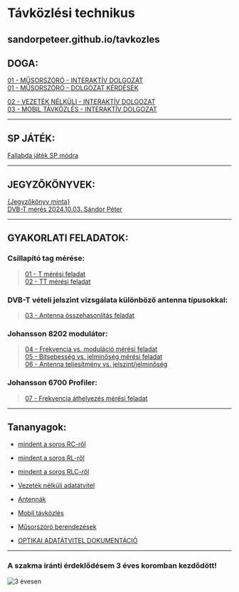# Távközlési technikus  

sandorpeteer.github.io/tavkozles
---   

## DOGA:
[01 - MŰSORSZÓRÓ - INTERAKTÍV DOLGOZAT](https://sandorpeteer.github.io/tavkozles/musorszoro)   
[01 - MŰSORSZÓRÓ - DOLGOZAT KÉRDÉSEK](https://sandorpeteer.github.io/tavkozles/musorszoro_kerdesek)    

[02 - VEZETÉK NÉLKÜLI - INTERAKTÍV DOLGOZAT](https://sandorpeteer.github.io/tavkozles/vezeteknelkul)   
[03 - MOBIL TÁVKÖZLÉS - INTERAKTÍV DOLGOZAT](https://sandorpeteer.github.io/tavkozles/mobil)   

---

## SP JÁTÉK: 
[Fallabda játék SP módra](https://sandorpeteer.github.io/tavkozles/game)  

---

## JEGYZŐKÖNYVEK:   
[{Jegyzőkönyv minta}](https://sandorpeteer.github.io/tavkozles/Johansson_8202_modulator/jegyzokonyv_minta)   
[DVB-T mérés 2024.10.03. Sándor Péter](https://sandorpeteer.github.io/tavkozles/DVB-T_meres_SP)   

---  
## GYAKORLATI FELADATOK:   

### Csillapító tag mérése:   
> [01 - T mérési feladat](https://sandorpeteer.github.io/tavkozles/RLC/T)   
> [02 - TT mérési feladat](https://sandorpeteer.github.io/tavkozles/RLC/PI)   

### DVB-T vételi jelszint vizsgálata különböző antenna típusokkal:   
> [03 - Antenna összehasonlítás feladat](https://sandorpeteer.github.io/tavkozles/antennak/feladat)   

### Johansson 8202 modulátor:   
> [04 - Frekvencia vs. moduláció mérési feladat](https://sandorpeteer.github.io/tavkozles/Johansson_8202_modulator/feladat)   
> [05 - Bitsebesség vs. jelminőség mérési feladat](https://sandorpeteer.github.io/tavkozles/Johansson_8202_modulator/feladat2)   
> [06 - Antenna teljesítmény vs. jelszint/jelminőség](https://sandorpeteer.github.io/tavkozles/Johansson_8202_modulator/feladat3)      

### Johansson 6700 Profiler:
> [07 - Frekvencia áthelyezés mérési feladat](https://sandorpeteer.github.io/tavkozles/Johansson_6700_Profiler/feladat1)   

---   

## Tananyagok:

- [mindent a soros RC-ről](https://sandorpeteer.github.io/tavkozles/soros_rc.pdf)   
- [mindent a soros RL-ről](https://sandorpeteer.github.io/tavkozles/soros_rl.pdf)   
- [mindent a soros RLC-ről](https://sandorpeteer.github.io/tavkozles/soros_rlc.pdf)
  
- [Vezeték nélküli adatátvitel](https://drive.google.com/file/d/1atCYFilDRKF3jYGR3G-ug3GWAf1A07m_/view?usp=drive_link)   
- [Antennák](https://drive.google.com/file/d/1o55MGlPLGShmrXSF5-LfJPJj-A-F6xdj/view?usp=drive_link)   
- [Mobil távközlés](https://youtu.be/Jpbaa8ErL3Q?si=Wh_PltT4ShZLV2WJ)
- [Műsorszóró berendezések](https://sandorpeteer.github.io/tavkozles/musorszoroas)

  
- [OPTIKAI ADATÁTVITEL DOKUMENTÁCIÓ](https://docs.google.com/document/d/1dnqqqghsqOKc_PRbdLQtqtarTR4-t_Bkibqxh3Sk_7Y/edit?usp=sharing)  

---

### A szakma iránti érdeklődésem 3 éves koromban kezdődött! 
![3 évesen](https://sandorpeteer.github.io/tavkozles/Peti3evesen.jpg)
